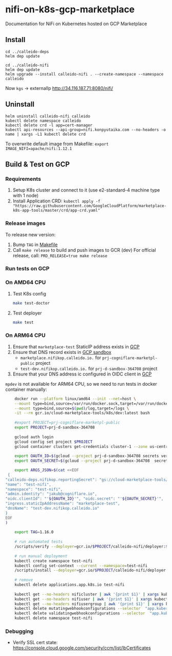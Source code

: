# nifi-on-k8s-gcp-marketplace
Documentation for NiFi on Kubernetes hosted on GCP Marketplace


## Install
```shell
cd ../calleido-deps
helm dep update

cd ../calleido-nifi
helm dep update
helm upgrade --install calleido-nifi . --create-namespace --namespace calleido
```

Now `kgs` -> externalIp
http://34.116.187.71:8080/nifi/

## Uninstall

```shell
helm uninstall calleido-nifi calleido
kubectl delete namespace calleido
kubectl delete crd -l app=cert-manager
kubectl api-resources --api-group=nifi.konpyutaika.com --no-headers -o name | xargs -L1 kubectl delete crd
```
To overwrite default image from Makefile: `export IMAGE_NIFI=apache/nifi:1.12.1`

## Build & Test on GCP

### Requirements
1. Setup K8s cluster and connect to it (use e2-standard-4 machine type with 1 node)
2. Install Application CRD:
   `kubectl apply -f "https://raw.githubusercontent.com/GoogleCloudPlatform/marketplace-k8s-app-tools/master/crd/app-crd.yaml"`

### Release images

To release new version:
1. Bump `TAG` in [Makefile](Makefile)
2. Call `make release` to build and push images to GCR (dev)
   For official release, call: `PRD_RELEASE=true make release`

### Run tests on GCP

### On AMD64 CPU
1. Test K8s config
    ```bash
    make test-doctor
    ```
2. Test deployer
    ```bash
    make test
    ```

### On ARM64 CPU

1. Ensure that `marketplace-test` StaticIP address exists in [GCP](https://console.cloud.google.com/networking/addresses/list?project=prj-cogniflare-marketpl-public)
2. Ensure that DNS record exists in [GCP sandbox](https://console.cloud.google.com/net-services/dns/zones/nifikop/details?project=prj-d-sandbox-364708)
   - `marketplace.nifikop.calleido.io.` for `prj-cogniflare-marketpl-public` project
   - `test-dev.nifikop.calleido.io.` for `prj-d-sandbox-364708` project
3. Ensure that your DNS address ic configured in OIDC client in [GCP](https://console.cloud.google.com/apis/credentials/oauthclient/229459469551-7q6uunqocmn9juhg33jcg4vvpcsqf3ug.apps.googleusercontent.com?project=prj-d-sandbox-364708)

`mpdev` is not available for ARM64 CPU, so we need to run tests in docker container manually:
```bash
    docker run --platform linux/amd64 --init --net=host \
    --mount type=bind,source=/var/run/docker.sock,target=/var/run/docker.sock,readonly \
    --mount type=bind,source=$(pwd)/log,target=/logs \
    -it --rm gcr.io/cloud-marketplace-tools/k8s/dev:latest bash
    
    #export PROJECT=prj-cogniflare-marketpl-public
    export PROJECT=prj-d-sandbox-364708
    
    gcloud auth login
    gcloud config set project $PROJECT
    gcloud container clusters get-credentials cluster-1 --zone us-central1-c --project $PROJECT
    
    export OAUTH_ID=$(gcloud --project prj-d-sandbox-364708 secrets versions access latest --secret=OauthClientID)
    export OAUTH_SECRET=$(gcloud --project prj-d-sandbox-364708  secrets versions access latest --secret=OauthSecret)

    export ARGS_JSON=$(cat <<EOF
 {
"calleido-deps.nifikop.reportingSecret": "gs://cloud-marketplace-tools/reporting_secrets/fake_reporting_secret.yaml",
"name": "test-nifi",
"namespace": "test-nifi",
"admin.identity": "jakub@cogniflare.io",
"oidc.clientId": "'${OAUTH_ID}'", "oidc.secret": "'${OAUTH_SECRET}'",
"ingress.staticIpAddressName": "marketplace-test", 
"dnsName": "test-dev.nifikop.calleido.io"
}
EOF
)
    
    export TAG=1.16.0
    
    # run automated tests
    /scripts/verify --deployer=gcr.io/$PROJECT/calleido-nifi/deployer:${TAG}
    
    # run manual deployment
    kubectl create namespace test-nifi
    kubectl config set-context --current --namespace=test-nifi
    /scripts/install --deployer=gcr.io/$PROJECT/calleido-nifi/deployer:${TAG} --parameters="$ARGS_JSON"
    
    # remove
    kubectl delete applications.app.k8s.io test-nifi
    
    kubectl get --no-headers nificluster | awk '{print $1}' | xargs kubectl patch nificluster -p '{"metadata" : {"finalizers" : null }}' --type=merge
    kubectl get --no-headers nifiuser | awk '{print $1}' | xargs kubectl patch nifiuser -p '{"metadata" : {"finalizers" : null }}' --type=merge
    kubectl get --no-headers nifiusergroup | awk '{print $1}' | xargs kubectl patch nifiusergroup -p '{"metadata" : {"finalizers" : null }}' --type=merge
    kubectl delete mutatingwebhookconfigurations --selector  "app.kubernetes.io/name=webhook"
    kubectl delete validatingwebhookconfigurations --selector  "app.kubernetes.io/name=webhook"
    kubectl delete namespace test-nifi
```

### Debugging
- Verify SSL cert state: https://console.cloud.google.com/security/ccm/list/lbCertificates
